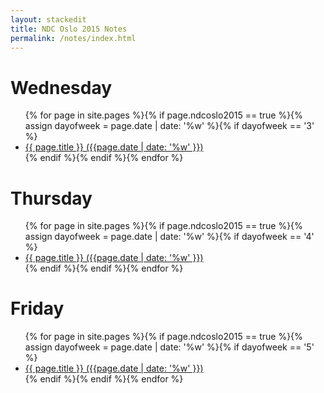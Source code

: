 ```yaml
---
layout: stackedit
title: NDC Oslo 2015 Notes
permalink: /notes/index.html
---
```


<h1>Wednesday</h1>
<ul>
{% for page in site.pages %}{% if page.ndcoslo2015 == true %}{% assign dayofweek = page.date | date: '%w' %}{% if dayofweek == '3' %}
<li>
  <a href="{{ page.url }}">{{ page.title }} ({{page.date | date: '%w' }})</a>
</li>
{% endif %}{% endif %}{% endfor %}
</ul>

<h1>Thursday</h1>
<ul>
{% for page in site.pages %}{% if page.ndcoslo2015 == true %}{% assign dayofweek = page.date | date: '%w' %}{% if dayofweek == '4' %}
<li>
  <a href="{{ page.url }}">{{ page.title }} ({{page.date | date: '%w' }})</a>
</li>
{% endif %}{% endif %}{% endfor %}
</ul>

<h1>Friday</h1>
<ul>
{% for page in site.pages %}{% if page.ndcoslo2015 == true %}{% assign dayofweek = page.date | date: '%w' %}{% if dayofweek == '5' %}
<li>
  <a href="{{ page.url }}">{{ page.title }} ({{page.date | date: '%w' }})</a>
</li>
{% endif %}{% endif %}{% endfor %}
</ul>